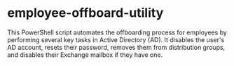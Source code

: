 # employee-offboard-utility
This PowerShell script automates the offboarding process for employees by performing several key tasks in Active Directory (AD). It disables the user's AD account, resets their password, removes them from distribution groups, and disables their Exchange mailbox if they have one. 

